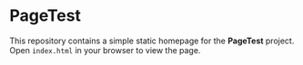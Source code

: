 # PageTest

This repository contains a simple static homepage for the **PageTest** project. 
Open `index.html` in your browser to view the page.

